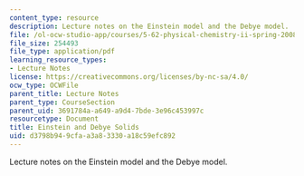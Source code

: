 ```yaml
---
content_type: resource
description: Lecture notes on the Einstein model and the Debye model.
file: /ol-ocw-studio-app/courses/5-62-physical-chemistry-ii-spring-2008/d3798b949cfaa3a83330a18c59efc892_21s_562ln08.pdf
file_size: 254493
file_type: application/pdf
learning_resource_types:
- Lecture Notes
license: https://creativecommons.org/licenses/by-nc-sa/4.0/
ocw_type: OCWFile
parent_title: Lecture Notes
parent_type: CourseSection
parent_uid: 3691784a-a649-a9d4-7bde-3e96c453997c
resourcetype: Document
title: Einstein and Debye Solids
uid: d3798b94-9cfa-a3a8-3330-a18c59efc892
---
```

Lecture notes on the Einstein model and the Debye model.